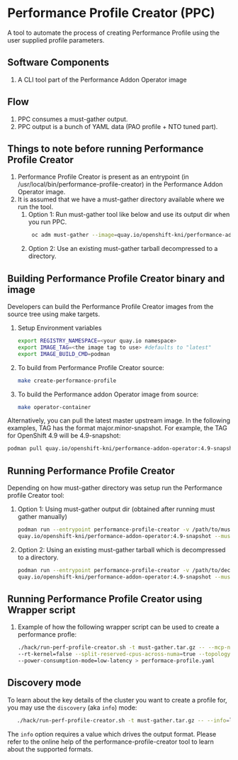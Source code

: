 # Performance Profile Creator (PPC)
A tool to automate the process of creating Performance Profile using the user supplied profile parameters.

## Software Components
1. A CLI tool part of the Performance Addon Operator image

## Flow
1. PPC consumes a must-gather output.
1. PPC output is a bunch of YAML data (PAO profile + NTO tuned part).

## Things to note before running Performance Profile Creator
1. Performance Profile Creator is present as an entrypoint (in /usr/local/bin/performance-profile-creator) in the Performance Addon Operator image.
1. It is assumed that we have a must-gather directory available where we run the tool.
    1. Option 1: Run must-gather tool like below and use its output dir when you run PPC.
       ```bash
        oc adm must-gather --image=quay.io/openshift-kni/performance-addon-operator-must-gather:4.9-snapshot --dest-dir=<dir>
       ```
    1. Option 2: Use an existing must-gather tarball decompressed to a directory.

## Building Performance Profile Creator binary and image
Developers can build the Performance Profile Creator images from the source tree using make targets.
 1. Setup Environment variables
    ```bash
    export REGISTRY_NAMESPACE=<your quay.io namespace>
    export IMAGE_TAG=<the image tag to use> #defaults to "latest"
    export IMAGE_BUILD_CMD=podman
    ```
1. To build from Performance Profile Creator source:
   ```bash
   make create-performance-profile
   ```
1. To build the Performance addon Operator image from source:
   ```bash
   make operator-container
   ```
Alternatively, you can pull the latest master upstream image.  In the following examples, TAG has the format major.minor-snapshot. For example, the TAG for OpenShift 4.9 will be 4.9-snapshot:

```bash
podman pull quay.io/openshift-kni/performance-addon-operator:4.9-snapshot
```

## Running Performance Profile Creator
Depending on how must-gather directory was setup run the Performance profile Creator tool:

1. Option 1: Using must-gather output dir (obtained after running must gather manually)
   ```bash
   podman run --entrypoint performance-profile-creator -v /path/to/must-gather-output:/must-gather:z\
   quay.io/openshift-kni/performance-addon-operator:4.9-snapshot --must-gather-dir-path /must-gather > performance-profile.yaml
   ```
1. Option 2: Using an existing must-gather tarball which is decompressed to a directory.
   ```bash
   podman run --entrypoint performance-profile-creator -v /path/to/decompressed-tarball:/must-gather:z \
   quay.io/openshift-kni/performance-addon-operator:4.9-snapshot --must-gather-dir-path /must-gather > performance-profile.yaml
    ```

## Running Performance Profile Creator using Wrapper script

1. Example of how the following wrapper script can be used to create a performance profle:
   ```bash
   ./hack/run-perf-profile-creator.sh -t must-gather.tar.gz -- --mcp-name=worker-cnf --reserved-cpu-count=20 \
   --rt-kernel=false --split-reserved-cpus-across-numa=true --topology-manager-policy=restricted \
   --power-consumption-mode=low-latency > performace-profile.yaml
   ```

## Discovery mode

To learn about the key details of the cluster you want to create a profile for, you may use the `discovery` (aka `info`) mode:
```bash
   ./hack/run-perf-profile-creator.sh -t must-gather.tar.gz -- --info=log

```

The `info` option requires a value which drives the output format. Please refer to the online help of the performance-profile-creator
tool to learn about the supported formats.
